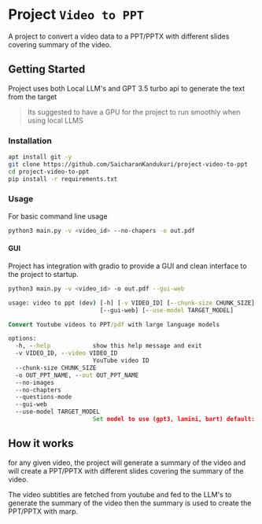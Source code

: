 # Project `Video to PPT`

A project to convert a video data to a PPT/PPTX with different slides covering summary of the video.

## Getting Started

Project uses both Local LLM's and GPT 3.5 turbo api to generate the text from the target

> Its suggested to have a GPU for the project to run smoothly when using local LLMS

### Installation

```bash
apt install git -y
git clone https://github.com/SaicharanKandukuri/project-video-to-ppt
cd project-video-to-ppt
pip install -r requirements.txt
```

### Usage

For basic command line usage

```bash
python3 main.py -v <video_id> --no-chapers -o out.pdf
```

#### GUI

Project has integration with gradio to provide a GUI and clean interface to the project to startup.

```bash
python3 main.py -v <video_id> -o out.pdf --gui-web
```

```cmd
usage: video to ppt (dev) [-h] [-v VIDEO_ID] [--chunk-size CHUNK_SIZE] [-o OUT_PPT_NAME] [--no-images] [--no-chapters] [--questions-mode]
                          [--gui-web] [--use-model TARGET_MODEL]

Convert Youtube videos to PPT/pdf with large language models

options:
  -h, --help            show this help message and exit
  -v VIDEO_ID, --video VIDEO_ID
                        YouTube video ID
  --chunk-size CHUNK_SIZE
  -o OUT_PPT_NAME, --out OUT_PPT_NAME
  --no-images
  --no-chapters
  --questions-mode
  --gui-web
  --use-model TARGET_MODEL
                        Set model to use (gpt3, lamini, bart) default: lamini
```

## How it works

for any given video, the project will generate a summary of the video and will create a PPT/PPTX with different slides covering the summary of the video.

The video subtitles are fetched from youtube and fed to the LLM's to generate the summary of the video then the summary is used to create the PPT/PPTX with marp.

